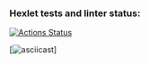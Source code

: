 ### Hexlet tests and linter status:
[![Actions Status](https://github.com/GeorgyKomkov/frontend-project-44/workflows/hexlet-check/badge.svg)](https://github.com/GeorgyKomkov/frontend-project-44/actions)



[![asciicast](https://asciinema.org/a/8reDZZcmUBw0OfkAMT8T3rbK7)]